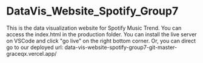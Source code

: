 # DataVis_Website_Spotify_Group7
This is the data visualization website for Spotify Music Trend. You can access the index.html in the production folder. You can install the live server on VSCode and click "go live" on the right bottom corner.
Or, you can direct go to our deployed url: data-vis-website-spotify-group7-git-master-graceqx.vercel.app/

